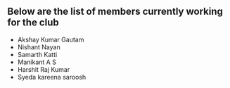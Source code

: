 ## Below are the list of members currently working for the club

- Akshay Kumar Gautam
- Nishant Nayan
- Samarth Katti
- Manikant A S
- Harshit Raj Kumar
- Syeda kareena saroosh
